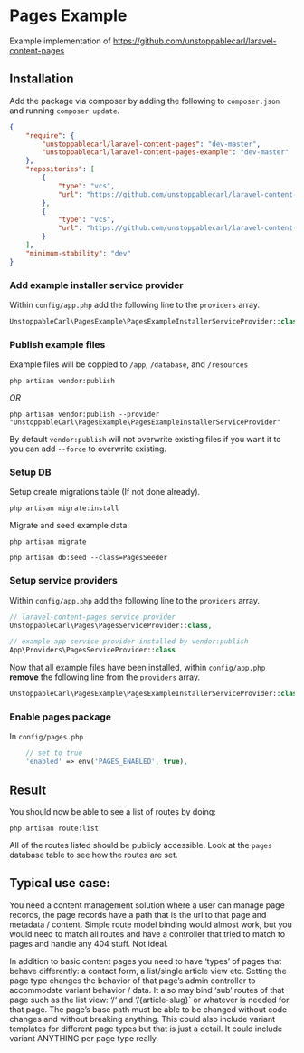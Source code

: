 # Pages Example

Example implementation of https://github.com/unstoppablecarl/laravel-content-pages

## Installation

Add the package via composer by adding the following to `composer.json` and running `composer update`.

```json
{
    "require": {
        "unstoppablecarl/laravel-content-pages": "dev-master",
        "unstoppablecarl/laravel-content-pages-example": "dev-master"
    },
    "repositories": [
        {
            "type": "vcs",
            "url": "https://github.com/unstoppablecarl/laravel-content-pages"
        },
        {
            "type": "vcs",
            "url": "https://github.com/unstoppablecarl/laravel-content-pages-example"
        }
    ],
    "minimum-stability": "dev"
}
```
### Add example installer service provider
Within `config/app.php` add the following line to the `providers` array.

```php
UnstoppableCarl\PagesExample\PagesExampleInstallerServiceProvider::class
```

### Publish example files

Example files will be coppied to `/app`, `/database`, and `/resources`

```shell
php artisan vendor:publish
```

*OR*

```shell
php artisan vendor:publish --provider "UnstoppableCarl\PagesExample\PagesExampleInstallerServiceProvider"
```

By default `vendor:publish` will not overwrite existing files if you want it to you can add `--force` to overwrite existing.

### Setup DB

Setup create migrations table (If not done already).

```shell
php artisan migrate:install
```

Migrate and seed example data.

```shell
php artisan migrate
```

```shell
php artisan db:seed --class=PagesSeeder
```

### Setup service providers

Within `config/app.php` add the following line to the `providers` array.

```php
// laravel-content-pages service provider
UnstoppableCarl\Pages\PagesServiceProvider::class,

// example app service provider installed by vendor:publish
App\Providers\PagesServiceProvider::class
````
Now that all example files have been installed, within `config/app.php` **remove** the following line from the `providers` array.
```php
UnstoppableCarl\PagesExample\PagesExampleInstallerServiceProvider::class
```

### Enable pages package

In `config/pages.php`

```php
    // set to true
    'enabled' => env('PAGES_ENABLED', true),
```

## Result

You should now be able to see a list of routes by doing:
```shell
php artisan route:list
```

All of the routes listed should be publicly accessible. Look at the `pages` database table to see how the routes are set.

## Typical use case:
   
You need a content management solution where a user can manage page records, the page records have a path that is the url to that page and metadata / content. Simple route model binding would almost work, but you would need to match all routes and have a controller that tried to match to pages and handle any 404 stuff. Not ideal.

In addition to basic content pages you need to have ‘types’ of pages that behave differently: a contact form, a list/single article view etc. Setting the page type changes the behavior of that page’s admin controller to accommodate variant behavior / data. It also may bind ‘sub’ routes of that page such as the list view: ‘/‘ and ‘/{article-slug}` or whatever is needed for that page. The page’s base path must be able to be changed without code changes and without breaking anything. This could also include variant templates for different page types but that is just a detail. It could include variant ANYTHING per page type really.
